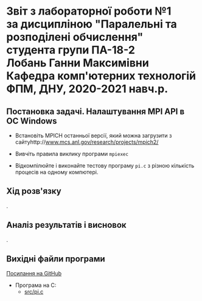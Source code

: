 # Звіт з лабораторної роботи №1<br>за дисципліною "Паралельні та розподілені обчислення"<br>студента групи ПА-18-2<br>Лобань Ганни Максимівни<br>Кафедра комп'ютерних технологій<br>ФПМ, ДНУ, 2020-2021 навч.р.<br>

## Постановка задачі. Налаштування MPI API в ОС Windows

* Встановіть MPICH останньої версії, який можна загрузити з сайтуhttp://www.mcs.anl.gov/research/projects/mpich2/

* Вивчіть правила виклику програми `mpiexec`

* Відкомпілюйте і виконайте тестову програму `pi.c` з різною кількість процесів на одному компютері.

## Хід розв'язку

.

## Аналіз результатів і висновок

.

## Вихідні файли програми

[Посилання на GitHub](https://github.com/AlexValder/PARALLEL_CALCULATIONS_Labs/tree/master/lab02)

*  Програма на С:
   *  [src/pi.c](src/pi.c)

